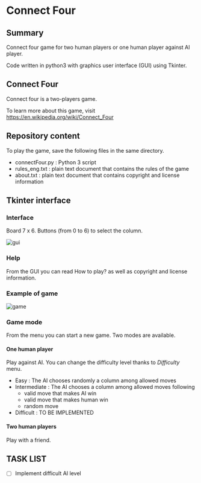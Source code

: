 # Connect Four

## Summary

Connect four game for two human players or one human player against AI player.

Code written in python3 with graphics user interface (GUI) using Tkinter.

## Connect Four

Connect four is a two-players game.

To learn more about this game, visit https://en.wikipedia.org/wiki/Connect_Four

## Repository content

To play the game, save the following files in the same directory.

* connectFour.py : Python 3 script
* rules_eng.txt : plain text document that contains the rules of the game
* about.txt : plain text document that contains copyright and license information

## Tkinter interface

### Interface

Board 7 x 6.
Buttons (from 0 to 6) to select the column.

![gui](https://user-images.githubusercontent.com/82372483/134669717-dd738288-efd9-4c5e-bcd4-33277eabeae5.png)

### Help

From the GUI you can read How to play? as well as copyright and license information.

### Example of game

![game](https://user-images.githubusercontent.com/82372483/134669778-8fd9c399-0322-426f-977a-08ee00de85c4.png)

### Game mode

From the menu you can start a new game. Two modes are available.

#### One human player
Play against AI. You can change the difficulty level thanks to *Difficulty* menu.

* Easy : The AI chooses randomly a column among allowed moves
* Intermediate : The AI chooses a column among allowed moves following
   *  valid move that makes AI win
   *  valid move that makes human win
   *  random move
* Difficult : TO BE IMPLEMENTED 

#### Two human players
Play with a friend.

## TASK LIST
- [ ] Implement difficult AI level
